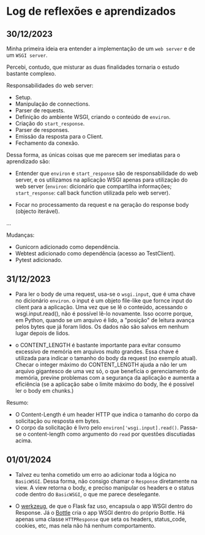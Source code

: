 # Log de reflexões e aprendizados

## 30/12/2023
Minha primeira ideia era entender a implementação de um `web server` e de um `WSGI server`.

Percebi, contudo, que misturar as duas finalidades tornaria o estudo bastante complexo.

Responsabilidades do web server:
- Setup.
- Manipulação de connections.
- Parser de requests.
- Definição do ambiente WSGI, criando o conteúdo de `environ`.
- Criação do `start_response`.
- Parser de responses.
- Emissão da resposta para o Client.
- Fechamento da conexão.

Dessa forma, as únicas coisas que me parecem ser imediatas para o aprendizado são:

- Entender que `environ` e `start_response` são de responsabilidade do web server, e os utilizamos na aplicação WSGI apenas para utilização do web server (`environ`: dicionário que compartilha informações; `start_response`: call back function utilizada pelo web server).

- Focar no processamento da request e na geração do response body (objecto iterável).

...

Mudanças:
- Gunicorn adicionado como dependência.
- Webtest adicionado como dependência (acesso ao TestClient).
- Pytest adicionado.

## 31/12/2023
- Para ler o body de uma request, usa-se o `wsgi.input`, que é uma chave no dicionário `environ`. o input é um objeto file-like que fornce input do client para a aplicação. Uma vez que se lê o conteúdo, acessando o wsgi.input.read(), não é possível lê-lo novamente. Isso ocorre porque, em Python, quando se um arquivo é lido, a "posição" de leitura avança pelos bytes que já foram lidos. Os dados não são salvos em nenhum lugar depois de lidos.

- o CONTENT_LENGTH é bastante importante para evitar consumo excessivo de memória em arquivos muito grandes. Essa chave é utilizada para indicar o tamanho do body da request (no exemplo atual). Checar o integer máximo do CONTENT_LENGTH ajuda a não ler um arquivo gigantesco de uma vez só, o que beneficia o gerenciamento de memória, previne problemas com a segurança da aplicação e aumenta a eficiência (se a aplicação sabe o limite máximo do body, lhe é possível ler o body em chunks.)

Resumo:

- O Content-Length é um header HTTP que indica o tamanho do corpo da solicitação ou resposta em bytes.
- O corpo da solicitação é livro pelo `environ['wsgi.input].read()`. Passa-se o content-length como argumento do `read` por questões discutiadas acima.

## 01/01/2024
- Talvez eu tenha cometido um erro ao adicionar toda a lógica no `BasicWSGI`. Dessa forma, não consigo chamar o `Response` diretamente na view. A view retorna o body, e preciso manipular os headers e o status code dentro do `BasicWSGI`, o que me parece deselegante.

- O [werkzeug](https://github.com/pallets/werkzeug/blob/main/src/werkzeug/wrappers/response.py), de que o Flask faz uso, encapsula o app WSGI dentro do Response. Já o [Bottle](https://github.com/pallets/flask/blob/main/src/flask/app.py) cria o app WSGI dentro do próprio Bottle. Há apenas uma classe `HTTPResponse` que seta os headers, status_code, cookies, etc, mas nela não há nenhum comportamento.
